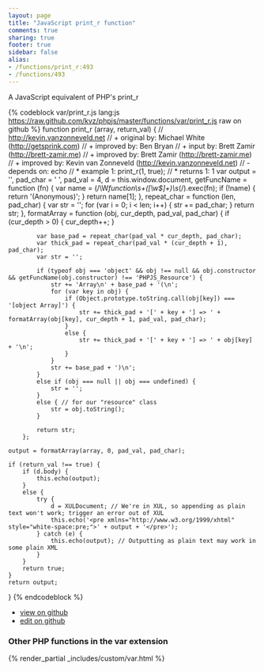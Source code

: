```yaml
---
layout: page
title: "JavaScript print_r function"
comments: true
sharing: true
footer: true
sidebar: false
alias:
- /functions/print_r:493
- /functions/493
---
```

<!-- Generated by Rakefile:build -->
A JavaScript equivalent of PHP's print_r

{% codeblock var/print_r.js lang:js https://raw.github.com/kvz/phpjs/master/functions/var/print_r.js raw on github %}
function print_r (array, return_val) {
    // http://kevin.vanzonneveld.net
    // +   original by: Michael White (http://getsprink.com)
    // +   improved by: Ben Bryan
    // +      input by: Brett Zamir (http://brett-zamir.me)
    // +      improved by: Brett Zamir (http://brett-zamir.me)
    // +   improved by: Kevin van Zonneveld (http://kevin.vanzonneveld.net)
    // -    depends on: echo
    // *     example 1: print_r(1, true);
    // *     returns 1: 1
    var output = '',
        pad_char = ' ',
        pad_val = 4,
        d = this.window.document,
        getFuncName = function (fn) {
            var name = (/\W*function\s+([\w\$]+)\s*\(/).exec(fn);
            if (!name) {
                return '(Anonymous)';
            }
            return name[1];
        },
        repeat_char = function (len, pad_char) {
            var str = '';
            for (var i = 0; i < len; i++) {
                str += pad_char;
            }
            return str;
        },
        formatArray = function (obj, cur_depth, pad_val, pad_char) {
            if (cur_depth > 0) {
                cur_depth++;
            }

            var base_pad = repeat_char(pad_val * cur_depth, pad_char);
            var thick_pad = repeat_char(pad_val * (cur_depth + 1), pad_char);
            var str = '';

            if (typeof obj === 'object' && obj !== null && obj.constructor && getFuncName(obj.constructor) !== 'PHPJS_Resource') {
                str += 'Array\n' + base_pad + '(\n';
                for (var key in obj) {
                    if (Object.prototype.toString.call(obj[key]) === '[object Array]') {
                        str += thick_pad + '[' + key + '] => ' + formatArray(obj[key], cur_depth + 1, pad_val, pad_char);
                    }
                    else {
                        str += thick_pad + '[' + key + '] => ' + obj[key] + '\n';
                    }
                }
                str += base_pad + ')\n';
            }
            else if (obj === null || obj === undefined) {
                str = '';
            }
            else { // for our "resource" class
                str = obj.toString();
            }

            return str;
        };

    output = formatArray(array, 0, pad_val, pad_char);

    if (return_val !== true) {
        if (d.body) {
            this.echo(output);
        }
        else {
            try {
                d = XULDocument; // We're in XUL, so appending as plain text won't work; trigger an error out of XUL
                this.echo('<pre xmlns="http://www.w3.org/1999/xhtml" style="white-space:pre;">' + output + '</pre>');
            } catch (e) {
                this.echo(output); // Outputting as plain text may work in some plain XML
            }
        }
        return true;
    }
    return output;
}
{% endcodeblock %}

 - [view on github](https://github.com/kvz/phpjs/blob/master/functions/var/print_r.js)
 - [edit on github](https://github.com/kvz/phpjs/edit/master/functions/var/print_r.js)

### Other PHP functions in the var extension
{% render_partial _includes/custom/var.html %}
